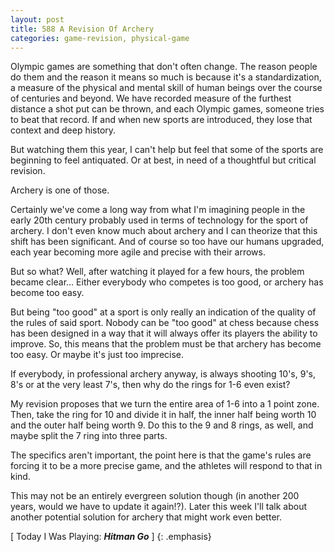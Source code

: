 ```yaml
---
layout: post
title: 588 A Revision Of Archery
categories: game-revision, physical-game
---
```

Olympic games are something that don't often change.  The reason people do them and the reason it means so much is because it's a standardization, a measure of the physical and mental skill of human beings over the course of centuries and beyond.  We have recorded measure of the furthest distance a shot put can be thrown, and each Olympic games, someone tries to beat that record.  If and when new sports are introduced, they lose that context and deep history.

But watching them this year, I can't help but feel that some of the sports are beginning to feel antiquated.  Or at best, in need of a thoughtful but critical revision.

Archery is one of those.

Certainly we've come a long way from what I'm imagining people in the early 20th century probably used in terms of technology for the sport of archery.  I don't even know much about archery and I can theorize that this shift has been significant.  And of course so too have our humans upgraded, each year becoming more agile and precise with their arrows.

But so what? Well, after watching it played for a few hours, the problem became clear... Either everybody who competes is too good, or archery has become too easy.

But being "too good" at a sport is only really an indication of the quality of the rules of said sport. Nobody can be "too good" at chess because chess has been designed in a way that it will always offer its players the ability to improve.  So, this means that the problem must be that archery has become too easy.  Or maybe it's just too imprecise.

If everybody, in professional archery anyway, is always shooting 10's, 9's, 8's or at the very least 7's, then why do the rings for 1-6 even exist?

My revision proposes that we turn the entire area of 1-6 into a 1 point zone.  Then, take the ring for 10 and divide it in half, the inner half being worth 10 and the outer half being worth 9.  Do this to the 9 and 8 rings, as well, and maybe split the 7 ring into three parts.

The specifics aren't important, the point here is that the game's rules are forcing it to be a more precise game, and the athletes will respond to that in kind.

This may not be an entirely evergreen solution though (in another 200 years, would we have to update it again!?).  Later this week I'll talk about another potential solution for archery that might work even better.

[ Today I Was Playing: ***Hitman Go*** ]
{: .emphasis}